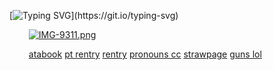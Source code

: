[![Typing SVG](https://readme-typing-svg.demolab.com?font=justify&weight=500&duration=1000&pause=1500&color=FFFFFF&center=true&vCenter=true&width=435&lines=gave+way+more+than+my+rib+to+you%2C;you%E2%80%99re+lilith+to+a+fault.;i+set+up+all+these+fucking+rules%2C;they+don't+mean+anything+to+you.;and+if+i+didn%E2%80%99t+love+you+so+much;it%E2%80%99d+end+in+assault.)](https://git.io/typing-svg)

⠀⠀⠀[![IMG-9311.png](https://i.postimg.cc/90VFDKtg/IMG-9311.png)](https://postimg.cc/ZB7hgfQ6)

⠀⠀⠀[atabook](https://4saken.atabook.org) [pt rentry](https://rentry.co/babble) [rentry](https://rentry.co/otherworldly) [pronouns cc](https://pronouns.cc/@betrayed) [strawpage](https://doublefedora.straw.page/) [guns lol](https://guns.lol/2time)


<!---
peerlessparamour/peerlessparamour is a ✨ special ✨ repository because its `README.md` (this file) appears on your GitHub profile.
You can click the Preview link to take a look at your changes.
--->
